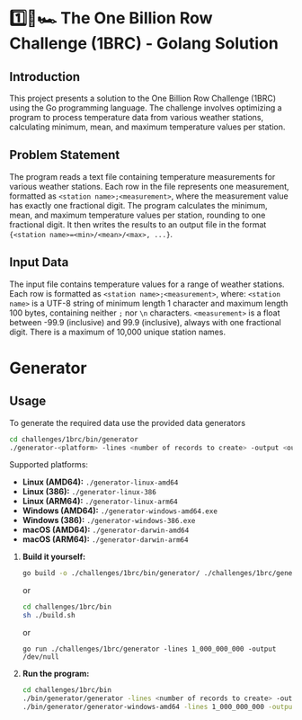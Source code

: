 # 1️⃣🐝🏎️ The One Billion Row Challenge (1BRC) - Golang Solution

## Introduction

This project presents a solution to the One Billion Row Challenge (1BRC) using the Go programming language. The
challenge involves optimizing a program to process temperature data from various weather stations, calculating minimum,
mean, and maximum temperature values per station.

## Problem Statement

The program reads a text file containing temperature measurements for various weather stations. Each row in the file
represents one measurement, formatted as `<station name>;<measurement>`, where the measurement value has exactly one
fractional digit. The program calculates the minimum, mean, and maximum temperature values per station, rounding to one
fractional digit. It then writes the results to an output file in the
format `{<station name>=<min>/<mean>/<max>, ...}`.

## Input Data

The input file contains temperature values for a range of weather stations.
Each row is formatted as `<station name>;<measurement>`, where:
`<station name>` is a UTF-8 string of minimum length 1 character and maximum length 100 bytes, containing
neither `;` nor `\n` characters.
`<measurement>` is a float between -99.9 (inclusive) and 99.9 (inclusive), always with one fractional digit.
There is a maximum of 10,000 unique station names.

# Generator

## Usage

To generate the required data use the provided data generators

   ```sh
   cd challenges/1brc/bin/generator
  ./generator-<platform> -lines <number of records to create> -output <output file>
   ```

Supported platforms:

- **Linux (AMD64):** `./generator-linux-amd64`
- **Linux (386):** `./generator-linux-386`
- **Linux (ARM64):** `./generator-linux-arm64`
- **Windows (AMD64):** `./generator-windows-amd64.exe`
- **Windows (386):** `./generator-windows-386.exe`
- **macOS (AMD64):** `./generator-darwin-amd64`
- **macOS (ARM64):** `./generator-darwin-arm64`

1. **Build it yourself:**
   ```sh
   go build -o ./challenges/1brc/bin/generator/ ./challenges/1brc/generator
   ```
   or
   ```sh
   cd challenges/1brc/bin
   sh ./build.sh
   ```
   or

   ```shell
   go run ./challenges/1brc/generator -lines 1_000_000_000 -output /dev/null
   ```

2. **Run the program:**
   ```sh
   cd challenges/1brc/bin
   ./bin/generator/generator -lines <number of records to create> -output <output file>
   ./bin/generator/generator-windows-amd64 -lines 1_000_000_000 -output weather_data.csv
   ```